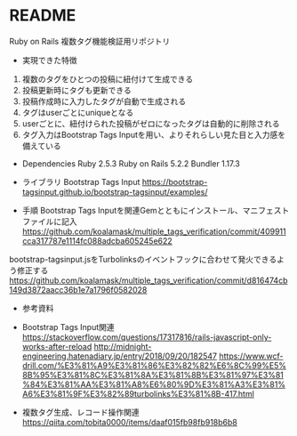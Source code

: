# README
Ruby on Rails 複数タグ機能検証用リポジトリ

* 実現できた特徴
1) 複数のタグをひとつの投稿に紐付けて生成できる
2) 投稿更新時にタグも更新できる 
3) 投稿作成時に入力したタグが自動で生成される
4) タグはuserごとにuniqueとなる
5) userごとに、紐付けられた投稿がゼロになったタグは自動的に削除される
6) タグ入力はBootstrap Tags Inputを用い、よりそれらしい見た目と入力感を備えている

* Dependencies
Ruby 2.5.3
Ruby on Rails 5.2.2
Bundler 1.17.3

* ライブラリ
Bootstrap Tags Input https://bootstrap-tagsinput.github.io/bootstrap-tagsinput/examples/

* 手順
Bootstrap Tags Inputを関連Gemとともにインストール、マニフェストファイルに記入
https://github.com/koalamask/multiple_tags_verification/commit/409911cca317787e1114fc088adcba605245e622

bootstrap-tagsinput.jsをTurbolinksのイベントフックに合わせて発火できるよう修正する
https://github.com/koalamask/multiple_tags_verification/commit/d816474cb149d3872aacc36b1e7a1796f0582028

* 参考資料
- Bootstrap Tags Input関連
https://stackoverflow.com/questions/17317816/rails-javascript-only-works-after-reload
http://midnight-engineering.hatenadiary.jp/entry/2018/09/20/182547
https://www.wcf-drill.com/%E3%81%A9%E3%81%86%E3%82%82%E6%8C%99%E5%8B%95%E3%81%8C%E3%81%8A%E3%81%8B%E3%81%97%E3%81%84%E3%81%AA%E3%81%A8%E6%80%9D%E3%81%A3%E3%81%A6%E3%81%9F%E3%82%89turbolinks%E3%81%8B-417.html

- 複数タグ生成、レコード操作関連
https://qiita.com/tobita0000/items/daaf015fb98fb918b6b8
